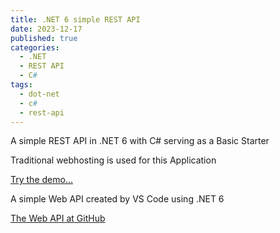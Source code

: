 ```yaml
---
title: .NET 6 simple REST API 
date: 2023-12-17
published: true
categories:
  - .NET
  - REST API
  - C#
tags:
  - dot-net
  - c#
  - rest-api
---
```



A simple REST API in .NET 6 with C# serving as a Basic Starter

Traditional webhosting is used for this Application

<a href="https://dotnet.minimal.api.persteenolsen.com/products" target="_blank" title="Simple Web API in .NET 6">Try the demo...</a>

<p>A simple Web API created by VS Code using .NET 6</p>

<a href="https://github.com/persteenolsen/dotnet-6-minimal-api" target="_blank">The Web API at GitHub</a>

